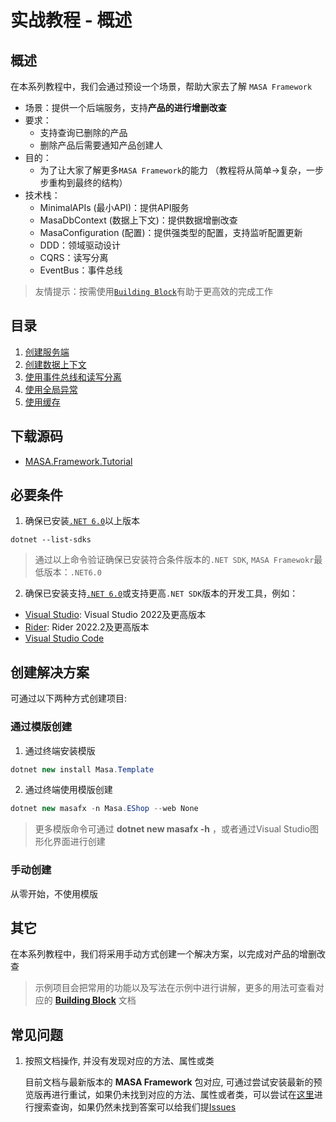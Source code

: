 # 实战教程 - 概述

## 概述

在本系列教程中，我们会通过预设一个场景，帮助大家去了解 `MASA Framework`

* 场景：提供一个后端服务，支持**产品的进行增删改查**
* 要求：
  * 支持查询已删除的产品
  * 删除产品后需要通知产品创建人
* 目的：
  * 为了让大家了解更多`MASA Framework`的能力 （教程将从简单→复杂，一步步重构到最终的结构）
* 技术栈：
  * MinimalAPIs (最小API)：提供API服务
  * MasaDbContext (数据上下文)：提供数据增删改查
  * MasaConfiguration (配置)：提供强类型的配置，支持监听配置更新
  * DDD：领域驱动设计
  * CQRS：读写分离
  * EventBus：事件总线

> 友情提示：按需使用[`Building Block`](/framework/concepts/building-blocks)有助于更高效的完成工作

## 目录

1. [创建服务端](/framework/tutorial/mf-part-1)
2. [创建数据上下文](/framework/tutorial/mf-part-2)
3. [使用事件总线和读写分离](/framework/tutorial/mf-part-3)
4. [使用全局异常](/framework/tutorial/mf-part-4)
5. [使用缓存](/framework/tutorial/mf-part-5)

## 下载源码

* [MASA.Framework.Tutorial](https://github.com/masalabs/MASA.Framework.Tutorial)

## 必要条件

1. 确保已安装[`.NET 6.0`](https://dotnet.microsoft.com/en-us/download/dotnet/6.0)以上版本

```shell
dotnet --list-sdks
```

> 通过以上命令验证确保已安装符合条件版本的`.NET SDK`, `MASA Framewokr`最低版本：`.NET6.0`

2. 确保已安装支持[`.NET 6.0`](https://dotnet.microsoft.com/en-us/download/dotnet/6.0)或支持更高`.NET SDK`版本的开发工具，例如：

* [Visual Studio](https://visualstudio.microsoft.com/zh-hans/downloads/): Visual Studio 2022及更高版本
* [Rider](https://www.jetbrains.com/rider/): Rider 2022.2及更高版本
* [Visual Studio Code](https://code.visualstudio.com/download)

## 创建解决方案

可通过以下两种方式创建项目:

### 通过模版创建

1. 通过终端安装模版

```csharp
dotnet new install Masa.Template
```

2. 通过终端使用模版创建

```csharp
dotnet new masafx -n Masa.EShop --web None
```

> 更多模版命令可通过 **dotnet new masafx -h** ，或者通过Visual Studio图形化界面进行创建

### 手动创建

从零开始，不使用模版

## 其它

在本系列教程中，我们将采用手动方式创建一个解决方案，以完成对产品的增删改查

> 示例项目会把常用的功能以及写法在示例中进行讲解，更多的用法可查看对应的 [**Building Block**](/framework/concepts/building-blocks) 文档

## 常见问题

1. 按照文档操作, 并没有发现对应的方法、属性或类 
   
   目前文档与最新版本的 **MASA Framework** 包对应, 可通过尝试安装最新的预览版再进行重试，如果仍未找到对应的方法、属性或者类，可以尝试在[这里](https://github.com/masastack/MASA.Templates/issues?q=)进行搜索查询，如果仍然未找到答案可以给我们提[Issues](https://github.com/masastack/MASA.Templates/issues/new/choose)